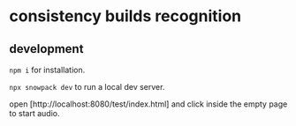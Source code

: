 # consistency builds recognition

## development

`npm i` for installation.

`npx snowpack dev` to run a local dev server.

open [http://localhost:8080/test/index.html] and click inside the empty page to start audio.

